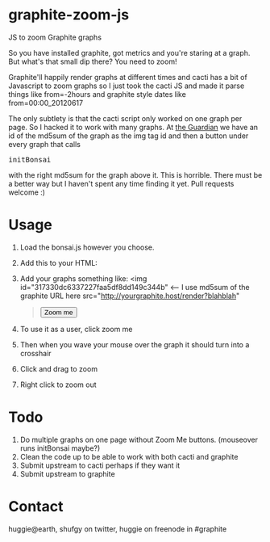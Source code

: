 graphite-zoom-js
================

JS to zoom Graphite graphs

So you have installed graphite, got metrics and you're staring at a graph.
But what's that small dip there?  You need to zoom!

Graphite'll happily render graphs at different times and cacti has a bit of
Javascript to zoom graphs so I just took the cacti JS and made it parse
things like from=-2hours and graphite style dates like from=00:00_20120617

The only subtlety is that the cacti script only worked on one graph per
page.  So I hacked it to work with many graphs.  At <a
href="http://www.guardian.co.uk">the Guardian</a> we have an id of
the md5sum of the graph as the img tag id and then a button under every
graph that calls <pre>initBonsai</pre> with the right md5sum for the graph
above it.  This is horrible.  There must be a better way but I haven't spent
any time finding it yet.
Pull requests welcome :)

# Usage

1. Load the bonsai.js however you choose.
1. Add this to your HTML:

    <!-- Add the zoomBox for funky graph zooming -->
    <div id='zoomBox' style='position:absolute; overflow:hidden; left:0px;
    top:0px; width:0px; height:0px; visibility:visible; background:red;
    filter:alpha(opacity=50); -moz-opacity:0.5; -khtml-opacity:0.5;
    opacity:0.5'></div>
    <div id='zoomSensitiveZone' style='position:absolute; overflow:hidden;
    left:0px; top:0px; width:0px; height:0px; visibility:visible;
    cursor:crosshair; background:blue; filter:alpha(opacity=0); -moz-opacity:0;
    -khtml-opacity:0; opacity:0' oncontextmenu='return false'></div>
    <STYLE MEDIA="print">
    /*Turn off the zoomBox*/
    div#zoomBox, div#zoomSensitiveZone {display: none}
    /*This keeps IE from cutting things off*/
    #why {position: static; width: auto}
    </STYLE>

1. Add your graphs something like:
    <span class="graphiteGraph">
    <img
    id="317330dc6337227faa5df8dd149c344b" <-- I use md5sum of the graphite URL here
    src="http://yourgraphite.host/render?blahblah"
    ><input type="submit" value="Zoom me" onClick="initBonsai('317330dc6337227faa5df8dd149c344b')"></span>

1. To use it as a user, click zoom me
1. Then when you wave your mouse over the graph it should turn into a
crosshair
1. Click and drag to zoom
1. Right click to zoom out

# Todo

1. Do multiple graphs on one page without Zoom Me buttons.  (mouseover runs
initBonsai maybe?)
1. Clean the code up to be able to work with both cacti and graphite
1. Submit upstream to cacti perhaps if they want it
1. Submit upstream to graphite

# Contact

huggie@earth, shufgy on twitter, huggie on freenode in #graphite
